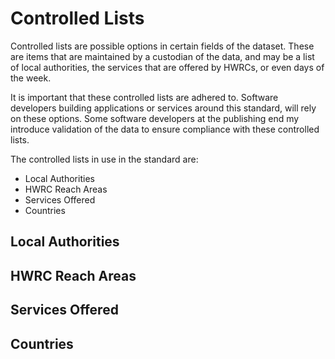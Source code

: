 # Controlled Lists

Controlled lists are possible options in certain fields of the dataset. These are items that are maintained by a custodian of the data, and may be a list of local authorities, the services that are offered by HWRCs, or even days of the week.

It is important that these controlled lists are adhered to. Software developers building applications or services around this standard, will rely on these options. Some software developers at the publishing end my introduce validation of the data to ensure compliance with these controlled lists. 

The controlled lists in use in the standard are:

* Local Authorities
* HWRC Reach Areas
* Services Offered
* Countries

## Local Authorities


## HWRC Reach Areas


## Services Offered


## Countries

